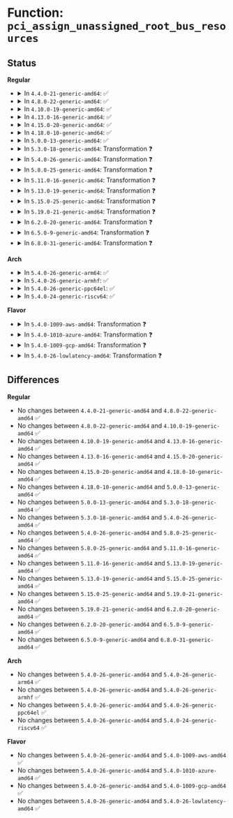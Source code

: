# Function: <code>pci_assign_unassigned_root_bus_resources</code>

## Status
<b>Regular</b>
<ul>
<li>
<details>
<summary>In <code>4.4.0-21-generic-amd64</code>: ✅</summary>

```c
void pci_assign_unassigned_root_bus_resources(struct pci_bus * bus)
```

```json
{
  "name": "pci_assign_unassigned_root_bus_resources",
  "collision_type": "Unique Global",
  "inline_type": "No",
  "funcs": [
    {
      "addr": 18446744071583304032,
      "name": "pci_assign_unassigned_root_bus_resources",
      "external": true,
      "loc": "drivers/pci/setup-bus.c:1688",
      "file": "drivers/pci/setup-bus.c",
      "inline": "seen, unknown",
      "caller_inline": [],
      "caller_func": [
        "drivers/pci/setup-bus.c:pci_assign_unassigned_resources",
        "drivers/acpi/pci_root.c:acpi_pci_root_add"
      ]
    }
  ],
  "symbols": [
    {
      "addr": 18446744071583304032,
      "name": "pci_assign_unassigned_root_bus_resources",
      "section": ".text",
      "bind": "STB_GLOBAL",
      "size": 699
    }
  ]
}
```
</details>
</li>
<li>
<details>
<summary>In <code>4.8.0-22-generic-amd64</code>: ✅</summary>

```c
void pci_assign_unassigned_root_bus_resources(struct pci_bus * bus)
```

```json
{
  "name": "pci_assign_unassigned_root_bus_resources",
  "collision_type": "Unique Global",
  "inline_type": "No",
  "funcs": [
    {
      "addr": 18446744071583615088,
      "name": "pci_assign_unassigned_root_bus_resources",
      "external": true,
      "loc": "drivers/pci/setup-bus.c:1760",
      "file": "drivers/pci/setup-bus.c",
      "inline": "seen, unknown",
      "caller_inline": [],
      "caller_func": [
        "drivers/pci/setup-bus.c:pci_assign_unassigned_resources",
        "drivers/acpi/pci_root.c:acpi_pci_root_add"
      ]
    }
  ],
  "symbols": [
    {
      "addr": 18446744071583615088,
      "name": "pci_assign_unassigned_root_bus_resources",
      "section": ".text",
      "bind": "STB_GLOBAL",
      "size": 705
    }
  ]
}
```
</details>
</li>
<li>
<details>
<summary>In <code>4.10.0-19-generic-amd64</code>: ✅</summary>

```c
void pci_assign_unassigned_root_bus_resources(struct pci_bus * bus)
```

```json
{
  "name": "pci_assign_unassigned_root_bus_resources",
  "collision_type": "Unique Global",
  "inline_type": "No",
  "funcs": [
    {
      "addr": 18446744071583752288,
      "name": "pci_assign_unassigned_root_bus_resources",
      "external": true,
      "loc": "drivers/pci/setup-bus.c:1761",
      "file": "drivers/pci/setup-bus.c",
      "inline": "seen, unknown",
      "caller_inline": [],
      "caller_func": [
        "drivers/pci/setup-bus.c:pci_assign_unassigned_resources",
        "drivers/acpi/pci_root.c:acpi_pci_root_add"
      ]
    }
  ],
  "symbols": [
    {
      "addr": 18446744071583752288,
      "name": "pci_assign_unassigned_root_bus_resources",
      "section": ".text",
      "bind": "STB_GLOBAL",
      "size": 705
    }
  ]
}
```
</details>
</li>
<li>
<details>
<summary>In <code>4.13.0-16-generic-amd64</code>: ✅</summary>

```c
void pci_assign_unassigned_root_bus_resources(struct pci_bus * bus)
```

```json
{
  "name": "pci_assign_unassigned_root_bus_resources",
  "collision_type": "Unique Global",
  "inline_type": "No",
  "funcs": [
    {
      "addr": 18446744071583794176,
      "name": "pci_assign_unassigned_root_bus_resources",
      "external": true,
      "loc": "drivers/pci/setup-bus.c:1752",
      "file": "drivers/pci/setup-bus.c",
      "inline": "seen, unknown",
      "caller_inline": [],
      "caller_func": [
        "drivers/pci/setup-bus.c:pci_assign_unassigned_resources",
        "drivers/acpi/pci_root.c:acpi_pci_root_add"
      ]
    }
  ],
  "symbols": [
    {
      "addr": 18446744071583794176,
      "name": "pci_assign_unassigned_root_bus_resources",
      "section": ".text",
      "bind": "STB_GLOBAL",
      "size": 699
    }
  ]
}
```
</details>
</li>
<li>
<details>
<summary>In <code>4.15.0-20-generic-amd64</code>: ✅</summary>

```c
void pci_assign_unassigned_root_bus_resources(struct pci_bus * bus)
```

```json
{
  "name": "pci_assign_unassigned_root_bus_resources",
  "collision_type": "Unique Global",
  "inline_type": "No",
  "funcs": [
    {
      "addr": 18446744071584056736,
      "name": "pci_assign_unassigned_root_bus_resources",
      "external": true,
      "loc": "drivers/pci/setup-bus.c:1755",
      "file": "drivers/pci/setup-bus.c",
      "inline": "seen, unknown",
      "caller_inline": [],
      "caller_func": [
        "drivers/pci/setup-bus.c:pci_assign_unassigned_resources",
        "drivers/acpi/pci_root.c:acpi_pci_root_add"
      ]
    }
  ],
  "symbols": [
    {
      "addr": 18446744071584056736,
      "name": "pci_assign_unassigned_root_bus_resources",
      "section": ".text",
      "bind": "STB_GLOBAL",
      "size": 699
    }
  ]
}
```
</details>
</li>
<li>
<details>
<summary>In <code>4.18.0-10-generic-amd64</code>: ✅</summary>

```c
void pci_assign_unassigned_root_bus_resources(struct pci_bus * bus)
```

```json
{
  "name": "pci_assign_unassigned_root_bus_resources",
  "collision_type": "Unique Global",
  "inline_type": "No",
  "funcs": [
    {
      "addr": 18446744071584255968,
      "name": "pci_assign_unassigned_root_bus_resources",
      "external": true,
      "loc": "drivers/pci/setup-bus.c:1750",
      "file": "drivers/pci/setup-bus.c",
      "inline": "seen, unknown",
      "caller_inline": [],
      "caller_func": [
        "drivers/pci/setup-bus.c:pci_assign_unassigned_resources",
        "drivers/acpi/pci_root.c:acpi_pci_root_add"
      ]
    }
  ],
  "symbols": [
    {
      "addr": 18446744071584255968,
      "name": "pci_assign_unassigned_root_bus_resources",
      "section": ".text",
      "bind": "STB_GLOBAL",
      "size": 719
    }
  ]
}
```
</details>
</li>
<li>
<details>
<summary>In <code>5.0.0-13-generic-amd64</code>: ✅</summary>

```c
void pci_assign_unassigned_root_bus_resources(struct pci_bus * bus)
```

```json
{
  "name": "pci_assign_unassigned_root_bus_resources",
  "collision_type": "Unique Global",
  "inline_type": "No",
  "funcs": [
    {
      "addr": 18446744071584345728,
      "name": "pci_assign_unassigned_root_bus_resources",
      "external": true,
      "loc": "drivers/pci/setup-bus.c:1752",
      "file": "drivers/pci/setup-bus.c",
      "inline": "seen, unknown",
      "caller_inline": [],
      "caller_func": [
        "drivers/pci/setup-bus.c:pci_assign_unassigned_resources",
        "drivers/acpi/pci_root.c:acpi_pci_root_add"
      ]
    }
  ],
  "symbols": [
    {
      "addr": 18446744071584345728,
      "name": "pci_assign_unassigned_root_bus_resources",
      "section": ".text",
      "bind": "STB_GLOBAL",
      "size": 719
    }
  ]
}
```
</details>
</li>
<li>
<details>
<summary>In <code>5.3.0-18-generic-amd64</code>: Transformation ❓</summary>

```c
void pci_assign_unassigned_root_bus_resources(struct pci_bus * bus)
```

```json
{
  "name": "pci_assign_unassigned_root_bus_resources",
  "collision_type": "Unique Global",
  "inline_type": "No",
  "funcs": [
    {
      "addr": 0,
      "name": "pci_assign_unassigned_root_bus_resources",
      "external": true,
      "loc": "drivers/pci/setup-bus.c:1715",
      "file": "drivers/pci/setup-bus.c",
      "inline": "seen, unknown",
      "caller_inline": [],
      "caller_func": [
        "drivers/pci/setup-bus.c:pci_assign_unassigned_resources",
        "drivers/acpi/pci_root.c:acpi_pci_root_add"
      ]
    }
  ],
  "symbols": [
    {
      "addr": 18446744071584541731,
      "name": "pci_assign_unassigned_root_bus_resources.cold",
      "section": ".text",
      "bind": "STB_LOCAL",
      "size": 288
    },
    {
      "addr": 18446744071584539360,
      "name": "pci_assign_unassigned_root_bus_resources",
      "section": ".text",
      "bind": "STB_GLOBAL",
      "size": 457
    }
  ]
}
```
</details>
</li>
<li>
<details>
<summary>In <code>5.4.0-26-generic-amd64</code>: Transformation ❓</summary>

```c
void pci_assign_unassigned_root_bus_resources(struct pci_bus * bus)
```

```json
{
  "name": "pci_assign_unassigned_root_bus_resources",
  "collision_type": "Unique Global",
  "inline_type": "No",
  "funcs": [
    {
      "addr": 0,
      "name": "pci_assign_unassigned_root_bus_resources",
      "external": true,
      "loc": "drivers/pci/setup-bus.c:1715",
      "file": "drivers/pci/setup-bus.c",
      "inline": "seen, unknown",
      "caller_inline": [],
      "caller_func": [
        "drivers/pci/setup-bus.c:pci_assign_unassigned_resources",
        "drivers/acpi/pci_root.c:acpi_pci_root_add"
      ]
    }
  ],
  "symbols": [
    {
      "addr": 18446744071584676888,
      "name": "pci_assign_unassigned_root_bus_resources.cold",
      "section": ".text",
      "bind": "STB_LOCAL",
      "size": 323
    },
    {
      "addr": 18446744071584674496,
      "name": "pci_assign_unassigned_root_bus_resources",
      "section": ".text",
      "bind": "STB_GLOBAL",
      "size": 457
    }
  ]
}
```
</details>
</li>
<li>
<details>
<summary>In <code>5.8.0-25-generic-amd64</code>: Transformation ❓</summary>

```c
void pci_assign_unassigned_root_bus_resources(struct pci_bus * bus)
```

```json
{
  "name": "pci_assign_unassigned_root_bus_resources",
  "collision_type": "Unique Global",
  "inline_type": "No",
  "funcs": [
    {
      "addr": 0,
      "name": "pci_assign_unassigned_root_bus_resources",
      "external": true,
      "loc": "drivers/pci/setup-bus.c:1752",
      "file": "drivers/pci/setup-bus.c",
      "inline": "seen, unknown",
      "caller_inline": [],
      "caller_func": [
        "drivers/pci/setup-bus.c:pci_assign_unassigned_resources",
        "drivers/acpi/pci_root.c:acpi_pci_root_add"
      ]
    }
  ],
  "symbols": [
    {
      "addr": 18446744071585363779,
      "name": "pci_assign_unassigned_root_bus_resources.cold",
      "section": ".text",
      "bind": "STB_LOCAL",
      "size": 292
    },
    {
      "addr": 18446744071585361120,
      "name": "pci_assign_unassigned_root_bus_resources",
      "section": ".text",
      "bind": "STB_GLOBAL",
      "size": 510
    }
  ]
}
```
</details>
</li>
<li>
<details>
<summary>In <code>5.11.0-16-generic-amd64</code>: Transformation ❓</summary>

```c
void pci_assign_unassigned_root_bus_resources(struct pci_bus * bus)
```

```json
{
  "name": "pci_assign_unassigned_root_bus_resources",
  "collision_type": "Unique Global",
  "inline_type": "No",
  "funcs": [
    {
      "addr": 0,
      "name": "pci_assign_unassigned_root_bus_resources",
      "external": true,
      "loc": "drivers/pci/setup-bus.c:1753",
      "file": "drivers/pci/setup-bus.c",
      "inline": "seen, unknown",
      "caller_inline": [],
      "caller_func": [
        "drivers/pci/setup-bus.c:pci_assign_unassigned_resources",
        "drivers/acpi/pci_root.c:acpi_pci_root_add"
      ]
    }
  ],
  "symbols": [
    {
      "addr": 18446744071591398316,
      "name": "pci_assign_unassigned_root_bus_resources.cold",
      "section": ".text",
      "bind": "STB_LOCAL",
      "size": 292
    },
    {
      "addr": 18446744071585512864,
      "name": "pci_assign_unassigned_root_bus_resources",
      "section": ".text",
      "bind": "STB_GLOBAL",
      "size": 510
    }
  ]
}
```
</details>
</li>
<li>
<details>
<summary>In <code>5.13.0-19-generic-amd64</code>: Transformation ❓</summary>

```c
void pci_assign_unassigned_root_bus_resources(struct pci_bus * bus)
```

```json
{
  "name": "pci_assign_unassigned_root_bus_resources",
  "collision_type": "Unique Global",
  "inline_type": "No",
  "funcs": [
    {
      "addr": 0,
      "name": "pci_assign_unassigned_root_bus_resources",
      "external": true,
      "loc": "drivers/pci/setup-bus.c:1753",
      "file": "drivers/pci/setup-bus.c",
      "inline": "seen, unknown",
      "caller_inline": [],
      "caller_func": [
        "drivers/pci/setup-bus.c:pci_assign_unassigned_resources",
        "drivers/acpi/pci_root.c:acpi_pci_root_add"
      ]
    }
  ],
  "symbols": [
    {
      "addr": 18446744071591340550,
      "name": "pci_assign_unassigned_root_bus_resources.cold",
      "section": ".text",
      "bind": "STB_LOCAL",
      "size": 290
    },
    {
      "addr": 18446744071585391424,
      "name": "pci_assign_unassigned_root_bus_resources",
      "section": ".text",
      "bind": "STB_GLOBAL",
      "size": 510
    }
  ]
}
```
</details>
</li>
<li>
<details>
<summary>In <code>5.15.0-25-generic-amd64</code>: Transformation ❓</summary>

```c
void pci_assign_unassigned_root_bus_resources(struct pci_bus * bus)
```

```json
{
  "name": "pci_assign_unassigned_root_bus_resources",
  "collision_type": "Unique Global",
  "inline_type": "No",
  "funcs": [
    {
      "addr": 0,
      "name": "pci_assign_unassigned_root_bus_resources",
      "external": true,
      "loc": "drivers/pci/setup-bus.c:1753",
      "file": "drivers/pci/setup-bus.c",
      "inline": "seen, unknown",
      "caller_inline": [],
      "caller_func": [
        "drivers/pci/setup-bus.c:pci_assign_unassigned_resources",
        "drivers/acpi/pci_root.c:acpi_pci_root_add"
      ]
    }
  ],
  "symbols": [
    {
      "addr": 18446744071592368264,
      "name": "pci_assign_unassigned_root_bus_resources.cold",
      "section": ".text",
      "bind": "STB_LOCAL",
      "size": 311
    },
    {
      "addr": 18446744071585853088,
      "name": "pci_assign_unassigned_root_bus_resources",
      "section": ".text",
      "bind": "STB_GLOBAL",
      "size": 525
    }
  ]
}
```
</details>
</li>
<li>
<details>
<summary>In <code>5.19.0-21-generic-amd64</code>: Transformation ❓</summary>

```c
void pci_assign_unassigned_root_bus_resources(struct pci_bus * bus)
```

```json
{
  "name": "pci_assign_unassigned_root_bus_resources",
  "collision_type": "Unique Global",
  "inline_type": "No",
  "funcs": [
    {
      "addr": 0,
      "name": "pci_assign_unassigned_root_bus_resources",
      "external": true,
      "loc": "drivers/pci/setup-bus.c:1753",
      "file": "drivers/pci/setup-bus.c",
      "inline": "seen, unknown",
      "caller_inline": [],
      "caller_func": [
        "drivers/pci/setup-bus.c:pci_assign_unassigned_resources",
        "drivers/acpi/pci_root.c:acpi_pci_root_add"
      ]
    }
  ],
  "symbols": [
    {
      "addr": 18446744071594230615,
      "name": "pci_assign_unassigned_root_bus_resources.cold",
      "section": ".text",
      "bind": "STB_LOCAL",
      "size": 308
    },
    {
      "addr": 18446744071587046208,
      "name": "pci_assign_unassigned_root_bus_resources",
      "section": ".text",
      "bind": "STB_GLOBAL",
      "size": 526
    }
  ]
}
```
</details>
</li>
<li>
<details>
<summary>In <code>6.2.0-20-generic-amd64</code>: Transformation ❓</summary>

```c
void pci_assign_unassigned_root_bus_resources(struct pci_bus * bus)
```

```json
{
  "name": "pci_assign_unassigned_root_bus_resources",
  "collision_type": "Unique Global",
  "inline_type": "No",
  "funcs": [
    {
      "addr": 0,
      "name": "pci_assign_unassigned_root_bus_resources",
      "external": true,
      "loc": "drivers/pci/setup-bus.c:2044",
      "file": "drivers/pci/setup-bus.c",
      "inline": "seen, unknown",
      "caller_inline": [],
      "caller_func": [
        "drivers/pci/setup-bus.c:pci_assign_unassigned_resources",
        "drivers/acpi/pci_root.c:acpi_pci_root_add"
      ]
    }
  ],
  "symbols": [
    {
      "addr": 18446744071596209170,
      "name": "pci_assign_unassigned_root_bus_resources.cold",
      "section": ".text",
      "bind": "STB_LOCAL",
      "size": 21
    },
    {
      "addr": 18446744071588227488,
      "name": "pci_assign_unassigned_root_bus_resources",
      "section": ".text",
      "bind": "STB_GLOBAL",
      "size": 1011
    }
  ]
}
```
</details>
</li>
<li>
<details>
<summary>In <code>6.5.0-9-generic-amd64</code>: Transformation ❓</summary>

```c
void pci_assign_unassigned_root_bus_resources(struct pci_bus * bus)
```

```json
{
  "name": "pci_assign_unassigned_root_bus_resources",
  "collision_type": "Unique Global",
  "inline_type": "No",
  "funcs": [
    {
      "addr": 0,
      "name": "pci_assign_unassigned_root_bus_resources",
      "external": true,
      "loc": "drivers/pci/setup-bus.c:2035",
      "file": "drivers/pci/setup-bus.c",
      "inline": "seen, unknown",
      "caller_inline": [],
      "caller_func": [
        "drivers/pci/setup-bus.c:pci_assign_unassigned_resources",
        "drivers/acpi/pci_root.c:acpi_pci_root_add"
      ]
    }
  ],
  "symbols": [
    {
      "addr": 18446744071596734398,
      "name": "pci_assign_unassigned_root_bus_resources.cold",
      "section": ".text",
      "bind": "STB_LOCAL",
      "size": 21
    },
    {
      "addr": 18446744071588502976,
      "name": "pci_assign_unassigned_root_bus_resources",
      "section": ".text",
      "bind": "STB_GLOBAL",
      "size": 1011
    }
  ]
}
```
</details>
</li>
<li>
<details>
<summary>In <code>6.8.0-31-generic-amd64</code>: Transformation ❓</summary>

```c
void pci_assign_unassigned_root_bus_resources(struct pci_bus * bus)
```

```json
{
  "name": "pci_assign_unassigned_root_bus_resources",
  "collision_type": "Unique Global",
  "inline_type": "No",
  "funcs": [
    {
      "addr": 0,
      "name": "pci_assign_unassigned_root_bus_resources",
      "external": true,
      "loc": "drivers/pci/setup-bus.c:2045",
      "file": "drivers/pci/setup-bus.c",
      "inline": "seen, unknown",
      "caller_inline": [],
      "caller_func": [
        "drivers/pci/setup-bus.c:pci_assign_unassigned_resources",
        "drivers/acpi/pci_root.c:acpi_pci_root_add"
      ]
    }
  ],
  "symbols": [
    {
      "addr": 18446744071597642836,
      "name": "pci_assign_unassigned_root_bus_resources.cold",
      "section": ".text",
      "bind": "STB_LOCAL",
      "size": 21
    },
    {
      "addr": 18446744071588801392,
      "name": "pci_assign_unassigned_root_bus_resources",
      "section": ".text",
      "bind": "STB_GLOBAL",
      "size": 1011
    }
  ]
}
```
</details>
</li>
</ul>
<b>Arch</b>
<ul>
<li>
<details>
<summary>In <code>5.4.0-26-generic-arm64</code>: ✅</summary>

```c
void pci_assign_unassigned_root_bus_resources(struct pci_bus * bus)
```

```json
{
  "name": "pci_assign_unassigned_root_bus_resources",
  "collision_type": "Unique Global",
  "inline_type": "No",
  "funcs": [
    {
      "addr": 18446603336496924536,
      "name": "pci_assign_unassigned_root_bus_resources",
      "external": true,
      "loc": "drivers/pci/setup-bus.c:1715",
      "file": "drivers/pci/setup-bus.c",
      "inline": "seen, unknown",
      "caller_inline": [],
      "caller_func": [
        "arch/arm64/kernel/pci.c:pci_acpi_scan_root",
        "drivers/pci/setup-bus.c:pci_assign_unassigned_resources",
        "drivers/acpi/pci_root.c:acpi_pci_root_add"
      ]
    }
  ],
  "symbols": [
    {
      "addr": 18446603336496924536,
      "name": "pci_assign_unassigned_root_bus_resources",
      "section": ".text",
      "bind": "STB_GLOBAL",
      "size": 724
    }
  ]
}
```
</details>
</li>
<li>
<details>
<summary>In <code>5.4.0-26-generic-armhf</code>: ✅</summary>

```c
void pci_assign_unassigned_root_bus_resources(struct pci_bus * bus)
```

```json
{
  "name": "pci_assign_unassigned_root_bus_resources",
  "collision_type": "Unique Global",
  "inline_type": "No",
  "funcs": [
    {
      "addr": 3230200304,
      "name": "pci_assign_unassigned_root_bus_resources",
      "external": true,
      "loc": "drivers/pci/setup-bus.c:1715",
      "file": "drivers/pci/setup-bus.c",
      "inline": "seen, unknown",
      "caller_inline": [],
      "caller_func": [
        "drivers/pci/setup-bus.c:pci_assign_unassigned_resources"
      ]
    }
  ],
  "symbols": [
    {
      "addr": 3230200304,
      "name": "pci_assign_unassigned_root_bus_resources",
      "section": ".text",
      "bind": "STB_GLOBAL",
      "size": 804
    }
  ]
}
```
</details>
</li>
<li>
<details>
<summary>In <code>5.4.0-26-generic-ppc64el</code>: ✅</summary>

```c
void pci_assign_unassigned_root_bus_resources(struct pci_bus * bus)
```

```json
{
  "name": "pci_assign_unassigned_root_bus_resources",
  "collision_type": "Unique Global",
  "inline_type": "No",
  "funcs": [
    {
      "addr": 13835058055291023136,
      "name": "pci_assign_unassigned_root_bus_resources",
      "external": true,
      "loc": "drivers/pci/setup-bus.c:1715",
      "file": "drivers/pci/setup-bus.c",
      "inline": "seen, unknown",
      "caller_inline": [],
      "caller_func": [
        "drivers/pci/setup-bus.c:pci_assign_unassigned_resources"
      ]
    }
  ],
  "symbols": [
    {
      "addr": 13835058055291023136,
      "name": "pci_assign_unassigned_root_bus_resources",
      "section": ".text",
      "bind": "STB_GLOBAL",
      "size": 896
    }
  ]
}
```
</details>
</li>
<li>
<details>
<summary>In <code>5.4.0-24-generic-riscv64</code>: ✅</summary>

```c
void pci_assign_unassigned_root_bus_resources(struct pci_bus * bus)
```

```json
{
  "name": "pci_assign_unassigned_root_bus_resources",
  "collision_type": "Unique Global",
  "inline_type": "No",
  "funcs": [
    {
      "addr": 18446743936275609620,
      "name": "pci_assign_unassigned_root_bus_resources",
      "external": true,
      "loc": "drivers/pci/setup-bus.c:1715",
      "file": "drivers/pci/setup-bus.c",
      "inline": "seen, unknown",
      "caller_inline": [],
      "caller_func": [
        "drivers/pci/setup-bus.c:pci_assign_unassigned_resources"
      ]
    }
  ],
  "symbols": [
    {
      "addr": 18446743936275609620,
      "name": "pci_assign_unassigned_root_bus_resources",
      "section": ".text",
      "bind": "STB_GLOBAL",
      "size": 594
    }
  ]
}
```
</details>
</li>
</ul>
<b>Flavor</b>
<ul>
<li>
<details>
<summary>In <code>5.4.0-1009-aws-amd64</code>: Transformation ❓</summary>

```c
void pci_assign_unassigned_root_bus_resources(struct pci_bus * bus)
```

```json
{
  "name": "pci_assign_unassigned_root_bus_resources",
  "collision_type": "Unique Global",
  "inline_type": "No",
  "funcs": [
    {
      "addr": 0,
      "name": "pci_assign_unassigned_root_bus_resources",
      "external": true,
      "loc": "drivers/pci/setup-bus.c:1715",
      "file": "drivers/pci/setup-bus.c",
      "inline": "seen, unknown",
      "caller_inline": [],
      "caller_func": [
        "drivers/pci/setup-bus.c:pci_assign_unassigned_resources",
        "drivers/acpi/pci_root.c:acpi_pci_root_add"
      ]
    }
  ],
  "symbols": [
    {
      "addr": 18446744071584627356,
      "name": "pci_assign_unassigned_root_bus_resources.cold",
      "section": ".text",
      "bind": "STB_LOCAL",
      "size": 323
    },
    {
      "addr": 18446744071584624960,
      "name": "pci_assign_unassigned_root_bus_resources",
      "section": ".text",
      "bind": "STB_GLOBAL",
      "size": 457
    }
  ]
}
```
</details>
</li>
<li>
<details>
<summary>In <code>5.4.0-1010-azure-amd64</code>: Transformation ❓</summary>

```c
void pci_assign_unassigned_root_bus_resources(struct pci_bus * bus)
```

```json
{
  "name": "pci_assign_unassigned_root_bus_resources",
  "collision_type": "Unique Global",
  "inline_type": "No",
  "funcs": [
    {
      "addr": 0,
      "name": "pci_assign_unassigned_root_bus_resources",
      "external": true,
      "loc": "drivers/pci/setup-bus.c:1715",
      "file": "drivers/pci/setup-bus.c",
      "inline": "seen, unknown",
      "caller_inline": [],
      "caller_func": [
        "drivers/pci/setup-bus.c:pci_assign_unassigned_resources",
        "drivers/acpi/pci_root.c:acpi_pci_root_add"
      ]
    }
  ],
  "symbols": [
    {
      "addr": 18446744071584557176,
      "name": "pci_assign_unassigned_root_bus_resources.cold",
      "section": ".text",
      "bind": "STB_LOCAL",
      "size": 323
    },
    {
      "addr": 18446744071584554784,
      "name": "pci_assign_unassigned_root_bus_resources",
      "section": ".text",
      "bind": "STB_GLOBAL",
      "size": 457
    }
  ]
}
```
</details>
</li>
<li>
<details>
<summary>In <code>5.4.0-1009-gcp-amd64</code>: Transformation ❓</summary>

```c
void pci_assign_unassigned_root_bus_resources(struct pci_bus * bus)
```

```json
{
  "name": "pci_assign_unassigned_root_bus_resources",
  "collision_type": "Unique Global",
  "inline_type": "No",
  "funcs": [
    {
      "addr": 0,
      "name": "pci_assign_unassigned_root_bus_resources",
      "external": true,
      "loc": "drivers/pci/setup-bus.c:1715",
      "file": "drivers/pci/setup-bus.c",
      "inline": "seen, unknown",
      "caller_inline": [],
      "caller_func": [
        "drivers/pci/setup-bus.c:pci_assign_unassigned_resources",
        "drivers/acpi/pci_root.c:acpi_pci_root_add"
      ]
    }
  ],
  "symbols": [
    {
      "addr": 18446744071584627048,
      "name": "pci_assign_unassigned_root_bus_resources.cold",
      "section": ".text",
      "bind": "STB_LOCAL",
      "size": 323
    },
    {
      "addr": 18446744071584624656,
      "name": "pci_assign_unassigned_root_bus_resources",
      "section": ".text",
      "bind": "STB_GLOBAL",
      "size": 457
    }
  ]
}
```
</details>
</li>
<li>
<details>
<summary>In <code>5.4.0-26-lowlatency-amd64</code>: Transformation ❓</summary>

```c
void pci_assign_unassigned_root_bus_resources(struct pci_bus * bus)
```

```json
{
  "name": "pci_assign_unassigned_root_bus_resources",
  "collision_type": "Unique Global",
  "inline_type": "No",
  "funcs": [
    {
      "addr": 0,
      "name": "pci_assign_unassigned_root_bus_resources",
      "external": true,
      "loc": "drivers/pci/setup-bus.c:1715",
      "file": "drivers/pci/setup-bus.c",
      "inline": "seen, unknown",
      "caller_inline": [],
      "caller_func": [
        "drivers/pci/setup-bus.c:pci_assign_unassigned_resources",
        "drivers/acpi/pci_root.c:acpi_pci_root_add"
      ]
    }
  ],
  "symbols": [
    {
      "addr": 18446744071584734744,
      "name": "pci_assign_unassigned_root_bus_resources.cold",
      "section": ".text",
      "bind": "STB_LOCAL",
      "size": 323
    },
    {
      "addr": 18446744071584732352,
      "name": "pci_assign_unassigned_root_bus_resources",
      "section": ".text",
      "bind": "STB_GLOBAL",
      "size": 457
    }
  ]
}
```
</details>
</li>
</ul>

## Differences
<b>Regular</b>
<ul>
<li>
No changes between <code>4.4.0-21-generic-amd64</code> and <code>4.8.0-22-generic-amd64</code> ✅
</li>
<li>
No changes between <code>4.8.0-22-generic-amd64</code> and <code>4.10.0-19-generic-amd64</code> ✅
</li>
<li>
No changes between <code>4.10.0-19-generic-amd64</code> and <code>4.13.0-16-generic-amd64</code> ✅
</li>
<li>
No changes between <code>4.13.0-16-generic-amd64</code> and <code>4.15.0-20-generic-amd64</code> ✅
</li>
<li>
No changes between <code>4.15.0-20-generic-amd64</code> and <code>4.18.0-10-generic-amd64</code> ✅
</li>
<li>
No changes between <code>4.18.0-10-generic-amd64</code> and <code>5.0.0-13-generic-amd64</code> ✅
</li>
<li>
No changes between <code>5.0.0-13-generic-amd64</code> and <code>5.3.0-18-generic-amd64</code> ✅
</li>
<li>
No changes between <code>5.3.0-18-generic-amd64</code> and <code>5.4.0-26-generic-amd64</code> ✅
</li>
<li>
No changes between <code>5.4.0-26-generic-amd64</code> and <code>5.8.0-25-generic-amd64</code> ✅
</li>
<li>
No changes between <code>5.8.0-25-generic-amd64</code> and <code>5.11.0-16-generic-amd64</code> ✅
</li>
<li>
No changes between <code>5.11.0-16-generic-amd64</code> and <code>5.13.0-19-generic-amd64</code> ✅
</li>
<li>
No changes between <code>5.13.0-19-generic-amd64</code> and <code>5.15.0-25-generic-amd64</code> ✅
</li>
<li>
No changes between <code>5.15.0-25-generic-amd64</code> and <code>5.19.0-21-generic-amd64</code> ✅
</li>
<li>
No changes between <code>5.19.0-21-generic-amd64</code> and <code>6.2.0-20-generic-amd64</code> ✅
</li>
<li>
No changes between <code>6.2.0-20-generic-amd64</code> and <code>6.5.0-9-generic-amd64</code> ✅
</li>
<li>
No changes between <code>6.5.0-9-generic-amd64</code> and <code>6.8.0-31-generic-amd64</code> ✅
</li>
</ul>
<b>Arch</b>
<ul>
<li>
No changes between <code>5.4.0-26-generic-amd64</code> and <code>5.4.0-26-generic-arm64</code> ✅
</li>
<li>
No changes between <code>5.4.0-26-generic-amd64</code> and <code>5.4.0-26-generic-armhf</code> ✅
</li>
<li>
No changes between <code>5.4.0-26-generic-amd64</code> and <code>5.4.0-26-generic-ppc64el</code> ✅
</li>
<li>
No changes between <code>5.4.0-26-generic-amd64</code> and <code>5.4.0-24-generic-riscv64</code> ✅
</li>
</ul>
<b>Flavor</b>
<ul>
<li>
No changes between <code>5.4.0-26-generic-amd64</code> and <code>5.4.0-1009-aws-amd64</code> ✅
</li>
<li>
No changes between <code>5.4.0-26-generic-amd64</code> and <code>5.4.0-1010-azure-amd64</code> ✅
</li>
<li>
No changes between <code>5.4.0-26-generic-amd64</code> and <code>5.4.0-1009-gcp-amd64</code> ✅
</li>
<li>
No changes between <code>5.4.0-26-generic-amd64</code> and <code>5.4.0-26-lowlatency-amd64</code> ✅
</li>
</ul>
